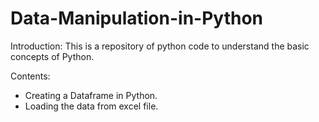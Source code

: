 # Data-Manipulation-in-Python

Introduction: This is a repository of python code to understand the basic concepts of Python.

Contents:

* Creating a Dataframe in Python.
* Loading the data from excel file.
